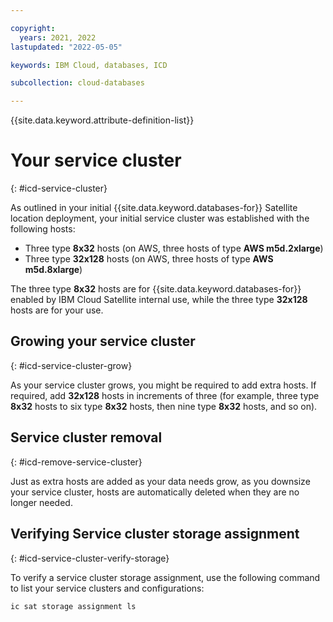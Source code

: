 ```yaml
---

copyright:
  years: 2021, 2022
lastupdated: "2022-05-05"

keywords: IBM Cloud, databases, ICD

subcollection: cloud-databases

---
```


{{site.data.keyword.attribute-definition-list}}

# Your service cluster
{: #icd-service-cluster}

As outlined in your initial {{site.data.keyword.databases-for}} Satellite location deployment, your initial service cluster was established with the following hosts:

- Three type **8x32** hosts (on AWS, three hosts of type **AWS m5d.2xlarge**)
- Three type **32x128** hosts (on AWS, three hosts of type **AWS m5d.8xlarge**)

The three type **8x32** hosts are for {{site.data.keyword.databases-for}} enabled by IBM Cloud Satellite internal use, while the three type **32x128** hosts are for your use.

## Growing your service cluster
{: #icd-service-cluster-grow}

As your service cluster grows, you might be required to add extra hosts. If required, add **32x128** hosts in increments of three (for example, three type **8x32** hosts to six type **8x32** hosts, then nine type **8x32** hosts, and so on).

## Service cluster removal
{: #icd-remove-service-cluster}

Just as extra hosts are added as your data needs grow, as you downsize your service cluster, hosts are automatically deleted when they are no longer needed.

## Verifying Service cluster storage assignment
{: #icd-service-cluster-verify-storage}

To verify a service cluster storage assignment, use the following command to list your service clusters and configurations:

```sh
ic sat storage assignment ls
```
